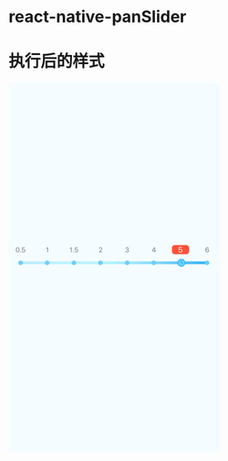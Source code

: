 # react-native-panSlider
# 执行后的样式
![image](http://github.com/tianwawawa/react-native-panSlider/raw/master/src/screenshort.png)